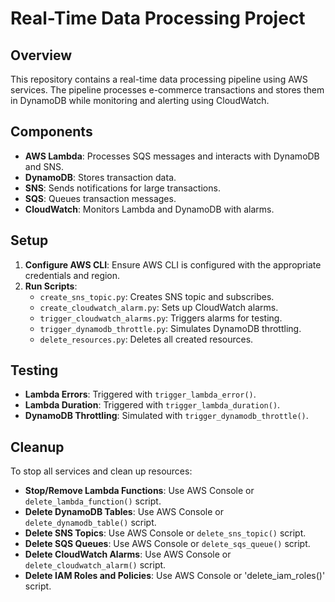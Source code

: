 # Real-Time Data Processing Project

## Overview

This repository contains a real-time data processing pipeline using AWS services. The pipeline processes e-commerce transactions and stores them in DynamoDB while monitoring and alerting using CloudWatch.

## Components

- **AWS Lambda**: Processes SQS messages and interacts with DynamoDB and SNS.
- **DynamoDB**: Stores transaction data.
- **SNS**: Sends notifications for large transactions.
- **SQS**: Queues transaction messages.
- **CloudWatch**: Monitors Lambda and DynamoDB with alarms.

## Setup

1. **Configure AWS CLI**: Ensure AWS CLI is configured with the appropriate credentials and region.
2. **Run Scripts**:
   - `create_sns_topic.py`: Creates SNS topic and subscribes.
   - `create_cloudwatch_alarm.py`: Sets up CloudWatch alarms.
   - `trigger_cloudwatch_alarms.py`: Triggers alarms for testing.
   - `trigger_dynamodb_throttle.py`: Simulates DynamoDB throttling.
   - `delete_resources.py`: Deletes all created resources.

## Testing

- **Lambda Errors**: Triggered with `trigger_lambda_error()`.
- **Lambda Duration**: Triggered with `trigger_lambda_duration()`.
- **DynamoDB Throttling**: Simulated with `trigger_dynamodb_throttle()`.

## Cleanup

To stop all services and clean up resources:

- **Stop/Remove Lambda Functions**: Use AWS Console or `delete_lambda_function()` script.
- **Delete DynamoDB Tables**: Use AWS Console or `delete_dynamodb_table()` script.
- **Delete SNS Topics**: Use AWS Console or `delete_sns_topic()` script.
- **Delete SQS Queues**: Use AWS Console or `delete_sqs_queue()` script.
- **Delete CloudWatch Alarms**: Use AWS Console or `delete_cloudwatch_alarm()` script.
- **Delete IAM Roles and Policies**: Use AWS Console or 'delete_iam_roles()' script.
